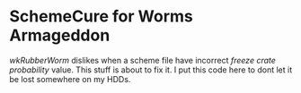 SchemeCure for Worms Armageddon
===============================

*wkRubberWorm* dislikes when a scheme file have incorrect *freeze crate probability* value. This stuff is about to fix it.
I put this code here to dont let it be lost somewhere on my HDDs.
